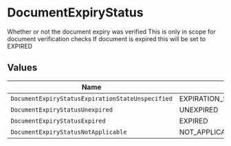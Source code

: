 # DocumentExpiryStatus

Whether or not the document expiry was verified This is only in scope for document verification checks If document is expired this will be set to EXPIRED


## Values

| Name                                             | Value                                            |
| ------------------------------------------------ | ------------------------------------------------ |
| `DocumentExpiryStatusExpirationStateUnspecified` | EXPIRATION_STATE_UNSPECIFIED                     |
| `DocumentExpiryStatusUnexpired`                  | UNEXPIRED                                        |
| `DocumentExpiryStatusExpired`                    | EXPIRED                                          |
| `DocumentExpiryStatusNotApplicable`              | NOT_APPLICABLE                                   |